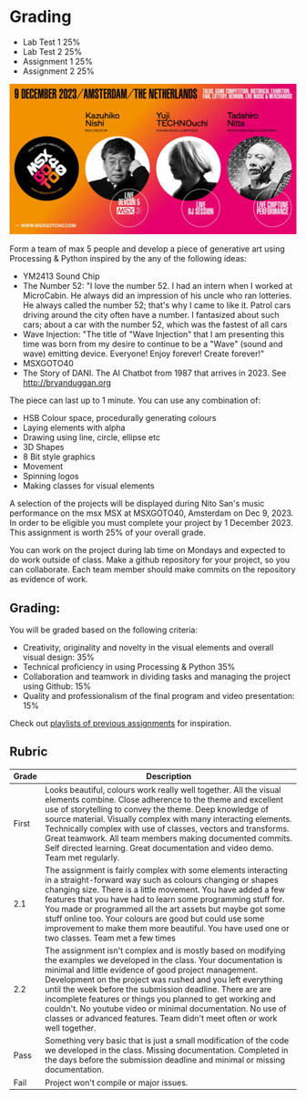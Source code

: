 # Grading
- Lab Test 1 25%
- Lab Test 2 25%
- Assignment 1 25%
- Assignment 2 25%

![image](images/FB-2048x1075.jpg)


Form a team of max 5 people and develop a piece of generative art using Processing & Python inspired by the any of the following ideas:

- YM2413 Sound Chip
- The Number 52: "I love the number 52. I had an intern when I worked at MicroCabin. He always did an impression of his uncle who ran lotteries. He always called the number 52; that's why I came to like it. Patrol cars driving around the city often have a  number. I fantasized about such cars; about a car with the number 52, which was the fastest of all cars
- Wave Injection: "The title of "Wave Injection" that I am presenting this time was born from my desire to continue to be a "Wave" (sound and wave) emitting device. Everyone! Enjoy forever! Create forever!"
- MSXGOTO40
- The Story of DANI. The AI Chatbot from 1987 that arrives in 2023. See http://bryanduggan.org

The piece can last up to 1 minute. You can use any combination of: 

- HSB Colour space, procedurally generating colours
- Laying elements with alpha
- Drawing using line, circle, ellipse etc
- 3D Shapes
- 8 Bit style graphics
- Movement
- Spinning logos
- Making classes for visual elements

A selection of the projects will be displayed during Nito San's music performance on the msx MSX at MSXGOTO40, Amsterdam on Dec 9, 2023. In order to be eligible you must complete your project by 1 December 2023. This assignment is worth 25% of your overall grade.

You can work on the project during lab time on Mondays and expected to do work outside of class. Make a github repository for your project, so you can collaborate. Each team member should make commits on the repository as evidence of work. 

## Grading:

You will be graded based on the following criteria:

- Creativity, originality and novelty in the visual elements and overall visual design: 35%
- Technical proficiency in using Processing & Python 35%
- Collaboration and teamwork in dividing tasks and managing the project using Github: 15%
- Quality and professionalism of the final program and video presentation: 15%

Check out [playlists of previous assignments](https://www.youtube.com/@skooter500/playlists) for inspiration.

## Rubric

| Grade | Description |
| ------|-------------|
| First | Looks beautiful, colours work really well together. All the visual elements combine. Close adherence to the theme and excellent use of storytelling to convey the theme. Deep knowledge of source material. Visually complex with many interacting elements. Technically complex with use of classes, vectors and transforms. Great teamwork. All team members making documented commits. Self directed learning. Great documentation and video demo. Team met regularly. |
| 2.1 | The assignment is fairly complex with some elements interacting in a straight-forward way such as colours changing or shapes changing size. There is a little movement. You have added a few features that you have had to learn some programming stuff for. You made or programmed all the art assets but maybe got some stuff online too. Your colours are good but could use some improvement to make them more beautiful. You have used one or two classes.  Team met a few times |
| 2.2 | The assignment isn't complex and is mostly based on modifying the examples we developed in the class. Your documentation is minimal and little evidence of good project management. Development on the project was rushed and you left everything until the week before the submission deadline. There are are incomplete features or things you planned to get working and couldn't. No youtube video or minimal documentation. No use of classes or advanced features. Team didn't meet often or work well together. |
| Pass | Something very basic that is just a small modification of the code we developed in the class. Missing documentation. Completed in the days before the submission deadline and minimal or missing documentation. |
| Fail | Project won't compile or major issues. |